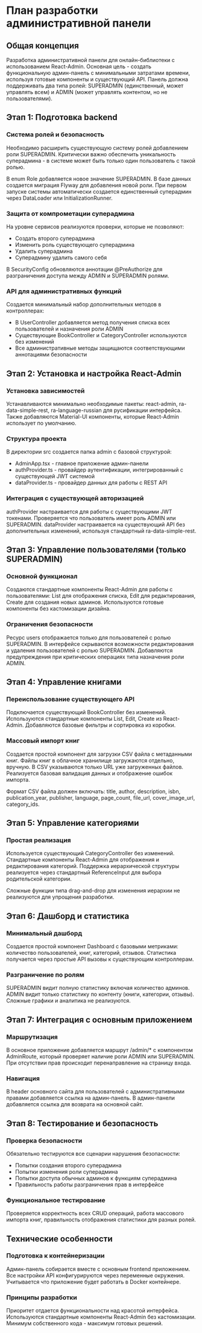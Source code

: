 # План разработки административной панели

## Общая концепция

Разработка административной панели для онлайн-библиотеки с использованием React-Admin. Основная цель - создать функциональную админ-панель с минимальными затратами времени, используя готовые компоненты и существующий API. Панель должна поддерживать два типа ролей: SUPERADMIN (единственный, может управлять всем) и ADMIN (может управлять контентом, но не пользователями).

## Этап 1: Подготовка backend

### Система ролей и безопасность
Необходимо расширить существующую систему ролей добавлением роли SUPERADMIN. Критически важно обеспечить уникальность суперадмина - в системе может быть только один пользователь с такой ролью. 

В enum Role добавляется новое значение SUPERADMIN. В базе данных создается миграция Flyway для добавления новой роли. При первом запуске системы автоматически создается единственный суперадмин через DataLoader или InitializationRunner.

### Защита от компрометации суперадмина
На уровне сервисов реализуются проверки, которые не позволяют:
- Создать второго суперадмина
- Изменить роль существующего суперадмина
- Удалить суперадмина
- Суперадмину удалить самого себя

В SecurityConfig обновляются аннотации @PreAuthorize для разграничения доступа между ADMIN и SUPERADMIN ролями.

### API для административных функций
Создается минимальный набор дополнительных методов в контроллерах:
- В UserController добавляется метод получения списка всех пользователей и назначения роли ADMIN
- Существующие BookController и CategoryController используются без изменений
- Все административные методы защищаются соответствующими аннотациями безопасности

## Этап 2: Установка и настройка React-Admin

### Установка зависимостей
Устанавливаются минимально необходимые пакеты: react-admin, ra-data-simple-rest, ra-language-russian для русификации интерфейса. Также добавляются Material-UI компоненты, которые React-Admin использует по умолчанию.

### Структура проекта
В директории src создается папка admin с базовой структурой:
- AdminApp.tsx - главное приложение админ-панели
- authProvider.ts - провайдер аутентификации, интегрированный с существующей JWT системой
- dataProvider.ts - провайдер данных для работы с REST API

### Интеграция с существующей авторизацией
authProvider настраивается для работы с существующими JWT токенами. Проверяется что пользователь имеет роль ADMIN или SUPERADMIN. dataProvider настраивается на существующий API без дополнительных изменений, используя стандартный ra-data-simple-rest.

## Этап 3: Управление пользователями (только SUPERADMIN)

### Основной функционал
Создаются стандартные компоненты React-Admin для работы с пользователями: List для отображения списка, Edit для редактирования, Create для создания новых админов. Используются готовые компоненты без кастомизации дизайна.

### Ограничения безопасности
Ресурс users отображается только для пользователей с ролью SUPERADMIN. В интерфейсе скрываются возможности редактирования и удаления пользователей с ролью SUPERADMIN. Добавляются предупреждения при критических операциях типа назначения роли ADMIN.

## Этап 4: Управление книгами

### Переиспользование существующего API
Подключается существующий BookController без изменений. Используются стандартные компоненты List, Edit, Create из React-Admin. Добавляются базовые фильтры и сортировка из коробки.

### Массовый импорт книг
Создается простой компонент для загрузки CSV файла с метаданными книг. Файлы книг в облачное хранилище загружаются отдельно, вручную. В CSV указываются только URL уже загруженных файлов. Реализуется базовая валидация данных и отображение ошибок импорта.

Формат CSV файла должен включать: title, author, description, isbn, publication_year, publisher, language, page_count, file_url, cover_image_url, category_ids.

## Этап 5: Управление категориями

### Простая реализация
Используется существующий CategoryController без изменений. Стандартные компоненты React-Admin для отображения и редактирования категорий. Поддержка иерархической структуры реализуется через стандартный ReferenceInput для выбора родительской категории.

Сложные функции типа drag-and-drop для изменения иерархии не реализуются для упрощения разработки.

## Этап 6: Дашборд и статистика

### Минимальный дашборд
Создается простой компонент Dashboard с базовыми метриками: количество пользователей, книг, категорий, отзывов. Статистика получается через простые API вызовы к существующим контроллерам.

### Разграничение по ролям
SUPERADMIN видит полную статистику включая количество админов. ADMIN видит только статистику по контенту (книги, категории, отзывы). Сложные графики и аналитика не реализуются.

## Этап 7: Интеграция с основным приложением

### Маршрутизация
В основное приложение добавляется маршрут /admin/* с компонентом AdminRoute, который проверяет наличие роли ADMIN или SUPERADMIN. При отсутствии прав происходит перенаправление на страницу входа.

### Навигация
В header основного сайта для пользователей с административными правами добавляется ссылка на админ-панель. В админ-панели добавляется ссылка для возврата на основной сайт.

## Этап 8: Тестирование и безопасность

### Проверка безопасности
Обязательно тестируются все сценарии нарушения безопасности:
- Попытки создания второго суперадмина
- Попытки изменения роли суперадмина
- Попытки доступа обычных админов к функциям суперадмина
- Правильность работы разграничения прав в интерфейсе

### Функциональное тестирование
Проверяется корректность всех CRUD операций, работа массового импорта книг, правильность отображения статистики для разных ролей.

## Технические особенности

### Подготовка к контейнеризации
Админ-панель собирается вместе с основным frontend приложением. Все настройки API конфигурируются через переменные окружения. Учитывается что приложение будет работать в Docker контейнере.

### Принципы разработки
Приоритет отдается функциональности над красотой интерфейса. Используются стандартные компоненты React-Admin без кастомизации. Минимум собственного кода - максимум готовых решений.



